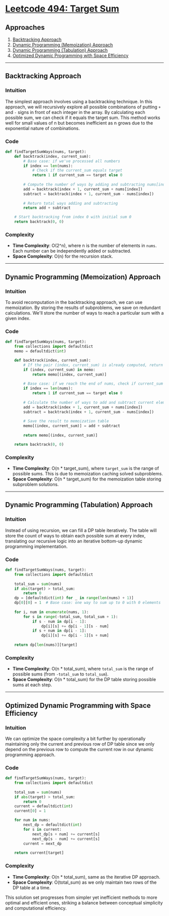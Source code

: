 # [Leetcode 494: Target Sum](https://leetcode.com/problems/target-sum/)

## Approaches
1. [Backtracking Approach](#backtracking-approach)
2. [Dynamic Programming (Memoization) Approach](#dynamic-programming-memoization-approach)
3. [Dynamic Programming (Tabulation) Approach](#dynamic-programming-tabulation-approach)
4. [Optimized Dynamic Programming with Space Efficiency](#optimized-dynamic-programming-with-space-efficiency)

---

## Backtracking Approach

### Intuition
The simplest approach involves using a backtracking technique. In this approach, we will recursively explore all possible combinations of putting `+` and `-` signs in front of each integer in the array. By calculating each possible sum, we can check if it equals the target sum. This method works well for small values of n but becomes inefficient as n grows due to the exponential nature of combinations.

### Code
```python
def findTargetSumWays(nums, target):
    def backtrack(index, current_sum):
        # Base case: if we've processed all numbers
        if index == len(nums):
            # Check if the current_sum equals target
            return 1 if current_sum == target else 0
        
        # Compute the number of ways by adding and subtracting nums[index]
        add = backtrack(index + 1, current_sum + nums[index])
        subtract = backtrack(index + 1, current_sum - nums[index])
        
        # Return total ways adding and subtracting
        return add + subtract

    # Start backtracking from index 0 with initial sum 0
    return backtrack(0, 0)
```

### Complexity
- **Time Complexity**: O(2^n), where n is the number of elements in `nums`. Each number can be independently added or subtracted.
- **Space Complexity**: O(n) for the recursion stack.

---

## Dynamic Programming (Memoization) Approach

### Intuition
To avoid recomputation in the backtracking approach, we can use memoization. By storing the results of subproblems, we save on redundant calculations. We'll store the number of ways to reach a particular sum with a given index.

### Code
```python
def findTargetSumWays(nums, target):
    from collections import defaultdict
    memo = defaultdict(int)

    def backtrack(index, current_sum):
        # If the pair (index, current_sum) is already computed, return the result from memo
        if (index, current_sum) in memo:
            return memo[(index, current_sum)]
        
        # Base case: if we reach the end of nums, check if current_sum is target
        if index == len(nums):
            return 1 if current_sum == target else 0
        
        # Calculate the number of ways to add and subtract current element
        add = backtrack(index + 1, current_sum + nums[index])
        subtract = backtrack(index + 1, current_sum - nums[index])
        
        # Save the result to memoization table
        memo[(index, current_sum)] = add + subtract
        
        return memo[(index, current_sum)]

    return backtrack(0, 0)
```

### Complexity
- **Time Complexity**: O(n * target_sum), where `target_sum` is the range of possible sums. This is due to memoization caching solved subproblems.
- **Space Complexity**: O(n * target_sum) for the memoization table storing subproblem solutions.

---

## Dynamic Programming (Tabulation) Approach

### Intuition
Instead of using recursion, we can fill a DP table iteratively. The table will store the count of ways to obtain each possible sum at every index, translating our recursive logic into an iterative bottom-up dynamic programming implementation.

### Code
```python
def findTargetSumWays(nums, target):
    from collections import defaultdict
    
    total_sum = sum(nums)
    if abs(target) > total_sum: 
        return 0
    dp = [defaultdict(int) for _ in range(len(nums) + 1)]
    dp[0][0] = 1  # Base case: one way to sum up to 0 with 0 elements
    
    for i, num in enumerate(nums, 1):
        for s in range(-total_sum, total_sum + 1):
            if s - num in dp[i - 1]:
                dp[i][s] += dp[i - 1][s - num]
            if s + num in dp[i - 1]:
                dp[i][s] += dp[i - 1][s + num]
    
    return dp[len(nums)][target]
```

### Complexity
- **Time Complexity**: O(n * total_sum), where `total_sum` is the range of possible sums (from `-total_sum` to `total_sum`).
- **Space Complexity**: O(n * total_sum) for the DP table storing possible sums at each step.

---

## Optimized Dynamic Programming with Space Efficiency

### Intuition
We can optimize the space complexity a bit further by operationally maintaining only the current and previous row of DP table since we only depend on the previous row to compute the current row in our dynamic programming approach.

### Code
```python
def findTargetSumWays(nums, target):
    from collections import defaultdict
    
    total_sum = sum(nums)
    if abs(target) > total_sum: 
        return 0
    current = defaultdict(int)
    current[0] = 1

    for num in nums:
        next_dp = defaultdict(int)
        for s in current:
            next_dp[s + num] += current[s]
            next_dp[s - num] += current[s]
        current = next_dp
    
    return current[target]
```

### Complexity
- **Time Complexity**: O(n * total_sum), same as the iterative DP approach.
- **Space Complexity**: O(total_sum) as we only maintain two rows of the DP table at a time.

This solution set progresses from simpler yet inefficient methods to more optimal and efficient ones, striking a balance between conceptual simplicity and computational efficiency.

